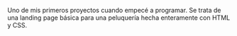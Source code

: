 Uno de mis primeros proyectos cuando empecé a programar. Se trata de una landing page básica para una peluquería hecha enteramente con HTML y CSS.
